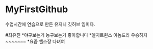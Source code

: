 # MyFirstGithub
수업시간에 연습으로 만든 유지니 깃허브 임미다.

#최유진
  *야구보는거 농구보는거 좋아합니다
  *엘지트윈스 이놈드라 우승하자~~~~~~~
  *요즘 헬스장 다녀여 
